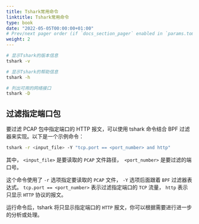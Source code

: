 ```yaml
---
title: Tshark常用命令
linktitle: Tshark常用命令
type: book
date: "2022-05-05T00:00:00+01:00"
# Prev/next pager order (if `docs_section_pager` enabled in `params.toml`)
weight: 2
---
```


```bash
# 显示Tshark的版本信息
tshark -v

# 显示Tshark的帮助信息
tshark -h

# 列出可用的网络接口
tshark -D
```

## 过滤指定端口包

要过滤 PCAP 包中指定端口的 HTTP 报文，可以使用 tshark 命令结合 BPF 过滤器来实现。以下是一个示例命令：

```bash
tshark -r <input_file> -Y "tcp.port == <port_number> and http"
```

其中， `<input_file>` 是要读取的 `PCAP` 文件路径，` <port_number>` 是要过滤的端口号。

这个命令使用了 `-r` 选项指定要读取的 `PCAP` 文件， `-Y` 选项后面跟着 `BPF` 过滤器表达式。 `tcp.port == <port_number>` 表示过滤指定端口的 `TCP` 流量， `http` 表示只显示 `HTTP` 协议的报文。

运行命令后，tshark 将只显示指定端口的 `HTTP` 报文，你可以根据需要进行进一步的分析或处理。
